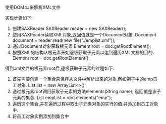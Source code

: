 使用DOM4J来解析XML文件

实现步骤如下:
1. 创建SAXReader
    SAXReader reader = new SAXReader();
2. 使用SAXReader读取XML对象,返回值就是一个Document对象.
    Document document = reader.read(new file("./emplist.xml"));
3. 通过Document对象获取根元素
    Element root = doc.getRootElement();
4. 按照XML的结构从根元素开始逐级获取子元素以达到遍历XML文档的目的.
    Element root = doc.getRootElement();

得到xml文件的根元素root后,逐级获取子元素的过程如下:
1. 首先需要创建一个集合来保存从文件中解析出来的对象,例如例子中的emp员工对象.
    List<Emp> list = new ArrayList<>();
2. 通过根元素root调用获取子元素的方法elements(String name); 返回值是该子元素的集合.
    List<Element> empList = root.elements("emp");
3. 遍历这个集合,并在遍历过程中取出子元素对象的实行的值.并添加到员工对象中.
4. 将员工对象实例添加到集合中